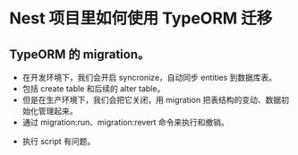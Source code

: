 # Nest 项目里如何使用 TypeORM 迁移

## TypeORM 的 migration。

- 在开发环境下，我们会开启 syncronize，自动同步 entities 到数据库表。
- 包括 create table 和后续的 alter table。
- 但是在生产环境下，我们会把它关闭，用 migration 把表结构的变动、数据初始化管理起来。
- 通过 migration:run、migration:revert 命令来执行和撤销。

* 执行 script 有问题。
